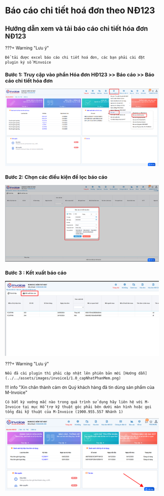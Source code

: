 # **Báo cáo chi tiết hoá đơn theo NĐ123**

## **Hướng dẫn xem và tải báo cáo chi tiết hóa đơn NĐ123**

???+ Warning "Lưu ý"

    Để tải được excel báo cáo chi tiết hoá đơn, các bạn phải cài đặt plugin ký số Minvoice

### Bước 1: Truy cập vào phần Hóa đơn HĐ123 >> Báo cáo >> Báo cáo chi tiết hóa đơn

![Hình 1](../../assets/images/invoice1/1.0_baoCaoChiTiet_1.png)

### Bước 2: Chọn các điều kiện để lọc báo cáo

![Hình 2](../../assets/images/invoice1/1.0_baoCaoChiTiet_2.png)

### Bước 3 : Kết xuất báo cáo

![Hình 3](../../assets/images/invoice1/1.0_baoCaoChiTiet_3.png)

???+ Warning "Lưu ý"

    Nếu đã cài plugin thì phải cập nhật lên phiên bản mới [Hướng dẫn](../../assets/images/invoice1/1.0_capNhatPhanMem.png)

!!! info "Xin chân thành cảm ơn Quý khách hàng đã tin dùng sản phẩm của M-Invoice"

    Có bất kỳ vướng mắc nào trong quá trình sử dụng hãy liên hệ với M-Invoice tại mục Hỗ trợ kỹ thuật góc phải bên dưới màn hình hoặc gọi tổng đài kỹ thuật của M-Invoice (1900.955.557 Nhánh 1)

![Hình 4](../../assets/images/invoice1/1.0_suaTienBangTay_5.png)
